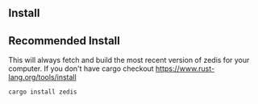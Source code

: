 ## Install

## Recommended Install

This will always fetch and build the most recent version of zedis for your computer. If you don't have cargo checkout https://www.rust-lang.org/tools/install
```
cargo install zedis
```
